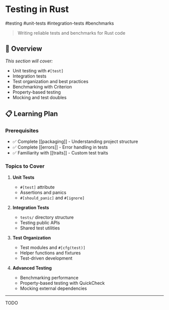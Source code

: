 # Testing in Rust

#testing #unit-tests #integration-tests #benchmarks

> Writing reliable tests and benchmarks for Rust code

## 🧪 Overview

*This section will cover:*
- Unit testing with `#[test]`
- Integration tests
- Test organization and best practices
- Benchmarking with Criterion
- Property-based testing
- Mocking and test doubles

## 📋 Learning Plan

### Prerequisites
- ✅ Complete [[packaging]] - Understanding project structure
- ✅ Complete [[errors]] - Error handling in tests
- ✅ Familiarity with [[traits]] - Custom test traits

### Topics to Cover
1. **Unit Tests**
   - `#[test]` attribute
   - Assertions and panics
   - `#[should_panic]` and `#[ignore]`

2. **Integration Tests**
   - `tests/` directory structure
   - Testing public APIs
   - Shared test utilities

3. **Test Organization**
   - Test modules and `#[cfg(test)]`
   - Helper functions and fixtures
   - Test-driven development

4. **Advanced Testing**
   - Benchmarking performance
   - Property-based testing with QuickCheck
   - Mocking external dependencies

---

TODO
